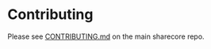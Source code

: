 # Contributing

Please see [CONTRIBUTING.md](https://github.com/hutlim/sharecore/blob/master/CONTRIBUTING.md) on the main sharecore repo.
